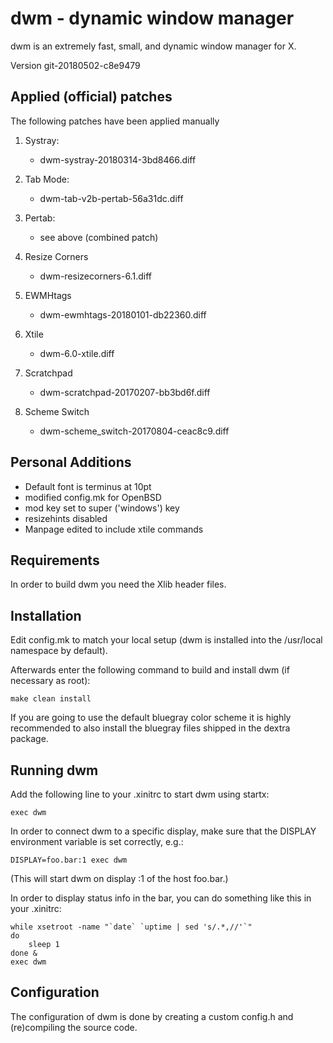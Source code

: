 dwm - dynamic window manager
============================
dwm is an extremely fast, small, and dynamic window manager for X.

Version git-20180502-c8e9479

Applied (official) patches
-------------------------
The following patches have been applied manually

1. Systray:
    - dwm-systray-20180314-3bd8466.diff

2. Tab Mode:
    - dwm-tab-v2b-pertab-56a31dc.diff

3. Pertab:
    - see above (combined patch)

4. Resize Corners
    - dwm-resizecorners-6.1.diff

5. EWMHtags
    - dwm-ewmhtags-20180101-db22360.diff

6. Xtile
    - dwm-6.0-xtile.diff

7. Scratchpad
    - dwm-scratchpad-20170207-bb3bd6f.diff

8. Scheme Switch
    - dwm-scheme_switch-20170804-ceac8c9.diff


Personal Additions
------------------
- Default font is terminus at 10pt
- modified config.mk for OpenBSD
- mod key set to super ('windows') key
- resizehints disabled
- Manpage edited to include xtile commands 


Requirements
------------
In order to build dwm you need the Xlib header files.


Installation
------------
Edit config.mk to match your local setup (dwm is installed into
the /usr/local namespace by default).

Afterwards enter the following command to build and install dwm (if
necessary as root):

    make clean install

If you are going to use the default bluegray color scheme it is highly
recommended to also install the bluegray files shipped in the dextra package.


Running dwm
-----------
Add the following line to your .xinitrc to start dwm using startx:

    exec dwm

In order to connect dwm to a specific display, make sure that
the DISPLAY environment variable is set correctly, e.g.:

    DISPLAY=foo.bar:1 exec dwm

(This will start dwm on display :1 of the host foo.bar.)

In order to display status info in the bar, you can do something
like this in your .xinitrc:

    while xsetroot -name "`date` `uptime | sed 's/.*,//'`"
    do
    	sleep 1
    done &
    exec dwm


Configuration
-------------
The configuration of dwm is done by creating a custom config.h
and (re)compiling the source code.

